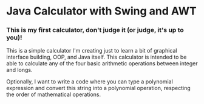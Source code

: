 # Java Calculator with Swing and AWT
### This is my first calculator, don't judge it (or judge, it's up to you)!

This is a simple calculator I'm creating just to learn a bit of graphical interface building, OOP, and Java itself. 
This calculator is intended to be able to calculate any of the four basic arithmetic operations between integer and longs.

Optionally, I want to write a code where you can type a polynomial expression and convert this string into a polynomial operation, respecting the order of mathematical operations.
